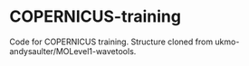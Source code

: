 # COPERNICUS-training
Code for COPERNICUS training. Structure cloned from ukmo-andysaulter/MOLevel1-wavetools. 
